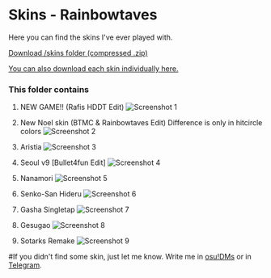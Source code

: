 # Skins - Rainbowtaves
Here you can find the skins I've ever played with.

[Download /skins folder (compressed .zip)](https://i.rainbowtaves.ru/skins/skins08082020.zip)

[You can also download each skin individually here.](https://i.rainbowtaves.ru/skins/)

### This folder contains
1. NEW GAME!! (Rafis HDDT Edit)
![Screenshot 1](https://i.rainbowtaves.ru/AFOJYk.png)

2. New Noel skin (BTMC & Rainbowtaves Edit)
Difference is only in hitcircle colors
![Screenshot 2](https://i.rainbowtaves.ru/23lJh4.png)

3. Aristia
![Screenshot 3](https://i.rainbowtaves.ru/sCUMjU.png)

4. Seoul v9 [Bullet4fun Edit]
![Screenshot 4](https://i.rainbowtaves.ru/MTM8lO.png)

5. Nanamori
![Screenshot 5](https://i.rainbowtaves.ru/6DrZQY.png)

6. Senko-San Hideru
![Screenshot 6](https://i.rainbowtaves.ru/2CjAfG.png)

7. Gasha Singletap
![Screenshot 7](https://i.rainbowtaves.ru/C5QCbN.png)

8. Gesugao
![Screenshot 8](https://i.rainbowtaves.ru/EL13eB.png)

9. Sotarks Remake
![Screenshot 9](https://i.rainbowtaves.ru/ENCCV0.png)

#If you didn't find some skin, just let me know. Write me in [osu!DMs](https://osu.ppy.sh/u/10079847) or in [Telegram](https://t.me/rainbowtaves).
